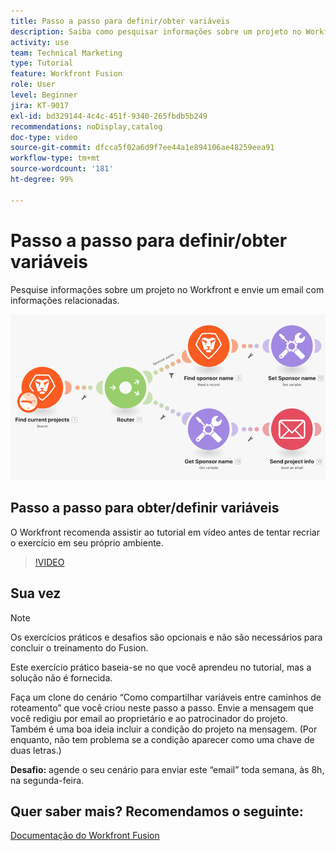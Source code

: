 ```yaml
---
title: Passo a passo para definir/obter variáveis
description: Saiba como pesquisar informações sobre um projeto no Workfront e enviar um email com informações relacionadas no [!DNL Adobe Workfront Fusion].
activity: use
team: Technical Marketing
type: Tutorial
feature: Workfront Fusion
role: User
level: Beginner
jira: KT-9017
exl-id: bd329144-4c4c-451f-9340-265fbdb5b249
recommendations: noDisplay,catalog
doc-type: video
source-git-commit: dfcca5f02a6d9f7ee44a1e894106ae48259eea91
workflow-type: tm+mt
source-wordcount: '181'
ht-degree: 99%

---
```


# Passo a passo para definir/obter variáveis

Pesquise informações sobre um projeto no Workfront e envie um email com informações relacionadas.

![Uma imagem do cenário do Fusion](assets/universal-connectors-and-routing-8.png)

## Passo a passo para obter/definir variáveis

O Workfront recomenda assistir ao tutorial em vídeo antes de tentar recriar o exercício em seu próprio ambiente.

>[!VIDEO](https://video.tv.adobe.com/v/335276/?quality=12&learn=on&enablevpops)


## Sua vez

>[!NOTE]
>
>Os exercícios práticos e desafios são opcionais e não são necessários para concluir o treinamento do Fusion.

Este exercício prático baseia-se no que você aprendeu no tutorial, mas a solução não é fornecida.

Faça um clone do cenário “Como compartilhar variáveis entre caminhos de roteamento” que você criou neste passo a passo. Envie a mensagem que você redigiu por email ao proprietário e ao patrocinador do projeto. Também é uma boa ideia incluir a condição do projeto na mensagem. (Por enquanto, não tem problema se a condição aparecer como uma chave de duas letras.)

**Desafio:** agende o seu cenário para enviar este “email” toda semana, às 8h, na segunda-feira.

## Quer saber mais? Recomendamos o seguinte:

[Documentação do Workfront Fusion](https://experienceleague.adobe.com/pt-br/docs/workfront-fusion/using/get-started-with-fusion/understand-workfront-fusion/workfront-fusion-overview)
